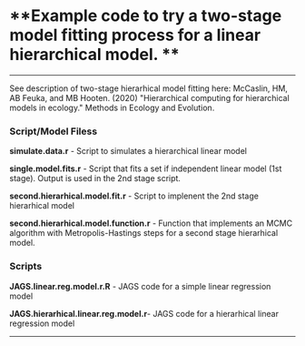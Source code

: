 
# **Example code to try a two-stage model fitting process for a linear hierarchical model. ** 

---

See description of two-stage hierarhical model fitting here: McCaslin, HM, AB Feuka, and MB Hooten. (2020) "Hierarchical computing for hierarchical models in ecology." Methods in Ecology and Evolution.



### Script/Model Filess

**simulate.data.r** - Script to simulates a hierarchical linear model

**single.model.fits.r** - Script that fits a set if independent linear model (1st stage). Output is used in the 2nd stage script.

**second.hierarhical.model.fit.r** - Script to implenent the 2nd stage hierarhical model

**second.hierarhical.model.function.r** - Function that implements an MCMC algorithm with Metropolis-Hastings steps for a second stage hierarhical model.

### Scripts

**JAGS.linear.reg.model.r.R** - JAGS code for a simple linear regression model

**JAGS.hierarhical.linear.reg.model.r**- JAGS code for a hierarhical linear regression model

---
